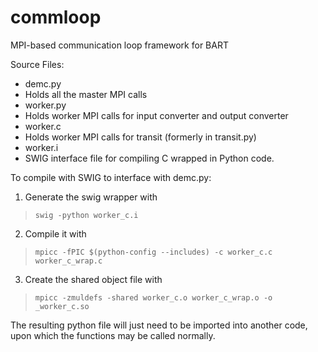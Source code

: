 commloop
========

MPI-based communication loop framework for BART

Source Files:
- demc.py
 - Holds all the master MPI calls
- worker.py
 - Holds worker MPI calls for input converter and output converter
- worker.c
 - Holds worker MPI calls for transit (formerly in transit.py)
- worker.i
 - SWIG interface file for compiling C wrapped in Python code.

To compile with SWIG to interface with demc.py:

1. Generate the swig wrapper with

  > `swig -python worker_c.i`

2. Compile it with

  > `mpicc -fPIC $(python-config --includes) -c worker_c.c worker_c_wrap.c`

3. Create the shared object file with

  > `mpicc -zmuldefs -shared worker_c.o worker_c_wrap.o -o _worker_c.so`

The resulting python file will just need to be imported into another code, upon which the functions may be called normally.
